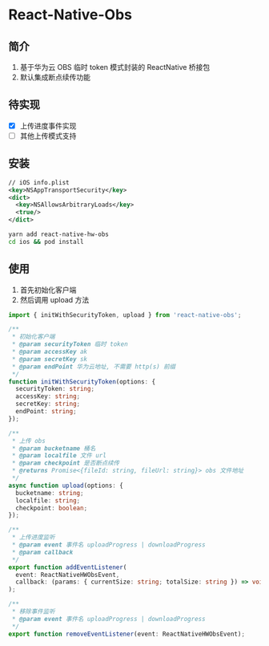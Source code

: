 # React-Native-Obs

## 简介

1. 基于华为云 OBS 临时 token 模式封装的 ReactNative 桥接包
2. 默认集成断点续传功能

## 待实现

- [x] 上传进度事件实现
- [ ] 其他上传模式支持

## 安装

```xml
// iOS info.plist
<key>NSAppTransportSecurity</key>
<dict>
  <key>NSAllowsArbitraryLoads</key>
  <true/>
</dict>
```

```sh
yarn add react-native-hw-obs
cd ios && pod install
```

## 使用

1. 首先初始化客户端
2. 然后调用 upload 方法

```ts
import { initWithSecurityToken, upload } from 'react-native-obs';

/**
 * 初始化客户端
 * @param securityToken 临时 token
 * @param accessKey ak
 * @param secretKey sk
 * @param endPoint 华为云地址, 不需要 http(s) 前缀
 */
function initWithSecurityToken(options: {
  securityToken: string;
  accessKey: string;
  secretKey: string;
  endPoint: string;
});

/**
 * 上传 obs
 * @param bucketname 桶名
 * @param localfile 文件 url
 * @param checkpoint 是否断点续传
 * @returns Promise<{fileId: string, fileUrl: string}> obs 文件地址
 */
async function upload(options: {
  bucketname: string;
  localfile: string;
  checkpoint: boolean;
});

/**
 * 上传进度监听
 * @param event 事件名 uploadProgress | downloadProgress
 * @param callback
 */
export function addEventListener(
  event: ReactNativeHWObsEvent,
  callback: (params: { currentSize: string; totalSize: string }) => void
);

/**
 * 移除事件监听
 * @param event 事件名 uploadProgress | downloadProgress
 */
export function removeEventListener(event: ReactNativeHWObsEvent);
```
